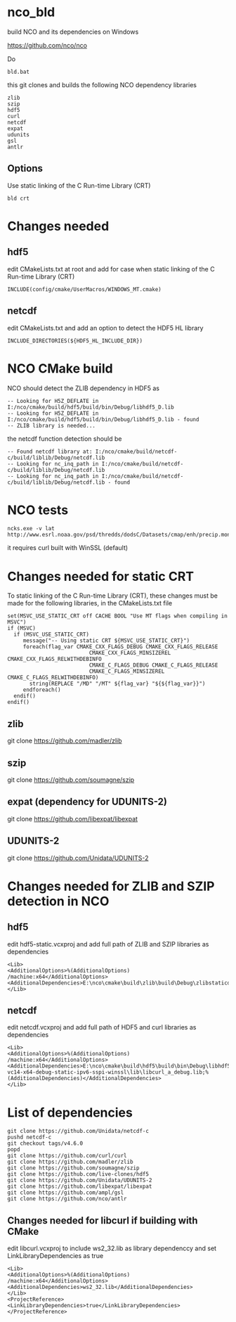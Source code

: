 # nco_bld
build NCO and its dependencies on Windows

https://github.com/nco/nco

Do

```
bld.bat
```

this git clones and builds the following NCO dependency libraries

```
zlib
szip
hdf5
curl
netcdf
expat
udunits
gsl
antlr
```

## Options

Use static linking of the C Run-time Library (CRT)

```
bld crt
```

# Changes needed


## hdf5

edit CMakeLists.txt at root and add for case when static linking of the C Run-time Library (CRT)

```
INCLUDE(config/cmake/UserMacros/WINDOWS_MT.cmake)
```

## netcdf

edit CMakeLists.txt and add an option to detect the HDF5 HL library

```
INCLUDE_DIRECTORIES(${HDF5_HL_INCLUDE_DIR})
```

# NCO CMake build

NCO should detect the ZLIB dependency in HDF5 as

```
-- Looking for H5Z_DEFLATE in I:/nco/cmake/build/hdf5/build/bin/Debug/libhdf5_D.lib
-- Looking for H5Z_DEFLATE in I:/nco/cmake/build/hdf5/build/bin/Debug/libhdf5_D.lib - found
-- ZLIB library is needed...
```

the netcdf function detection should be

```
-- Found netcdf library at: I:/nco/cmake/build/netcdf-c/build/liblib/Debug/netcdf.lib
-- Looking for nc_inq_path in I:/nco/cmake/build/netcdf-c/build/liblib/Debug/netcdf.lib
-- Looking for nc_inq_path in I:/nco/cmake/build/netcdf-c/build/liblib/Debug/netcdf.lib - found
```

# NCO tests

```
ncks.exe -v lat http://www.esrl.noaa.gov/psd/thredds/dodsC/Datasets/cmap/enh/precip.mon.mean.nc
```

it requires curl built with WinSSL (default)

# Changes needed for static CRT

To static linking of the C Run-time Library (CRT), these changes must be made for the following libraries,
in the CMakeLists.txt file

```
set(MSVC_USE_STATIC_CRT off CACHE BOOL "Use MT flags when compiling in MSVC")
if (MSVC)
  if (MSVC_USE_STATIC_CRT)
     message("-- Using static CRT ${MSVC_USE_STATIC_CRT}")
     foreach(flag_var CMAKE_CXX_FLAGS_DEBUG CMAKE_CXX_FLAGS_RELEASE
                          CMAKE_CXX_FLAGS_MINSIZEREL CMAKE_CXX_FLAGS_RELWITHDEBINFO
                          CMAKE_C_FLAGS_DEBUG CMAKE_C_FLAGS_RELEASE
                          CMAKE_C_FLAGS_MINSIZEREL CMAKE_C_FLAGS_RELWITHDEBINFO)
       string(REPLACE "/MD" "/MT" ${flag_var} "${${flag_var}}")
     endforeach()
  endif()
endif()
```

## zlib

git clone https://github.com/madler/zlib

## szip

git clone https://github.com/soumagne/szip

## expat (dependency for UDUNITS-2)

git clone https://github.com/libexpat/libexpat

## UDUNITS-2

git clone https://github.com/Unidata/UDUNITS-2


# Changes needed for ZLIB and SZIP detection in NCO


## hdf5

edit hdf5-static.vcxproj and add full path of ZLIB and SZIP libraries as dependencies

```
<Lib>
<AdditionalOptions>%(AdditionalOptions) /machine:x64</AdditionalOptions>
<AdditionalDependencies>E:\nco\cmake\build\zlib\build\Debug\zlibstaticd.lib;E:\nco\cmake\build\szip\build\bin\Debug\libszip_D.lib</AdditionalDependencies>
</Lib>
```

## netcdf

edit netcdf.vcxproj and add full path of HDF5 and curl libraries as dependencies

```
<Lib>
<AdditionalOptions>%(AdditionalOptions) /machine:x64</AdditionalOptions>
<AdditionalDependencies>E:\nco\cmake\build\hdf5\build\bin\Debug\libhdf5_hl_D.lib;E:\nco\cmake\build\hdf5\build\bin\Debug\libhdf5_D.lib;E:\nco\cmake\build\curl\builds\libcurl-vc14-x64-debug-static-ipv6-sspi-winssl\lib\libcurl_a_debug.lib;%(AdditionalDependencies)</AdditionalDependencies>
</Lib>
```


# List of dependencies

```
git clone https://github.com/Unidata/netcdf-c
pushd netcdf-c
git checkout tags/v4.6.0
popd
git clone https://github.com/curl/curl
git clone https://github.com/madler/zlib
git clone https://github.com/soumagne/szip
git clone https://github.com/live-clones/hdf5
git clone https://github.com/Unidata/UDUNITS-2
git clone https://github.com/libexpat/libexpat
git clone https://github.com/ampl/gsl
git clone https://github.com/nco/antlr
```


## Changes needed for libcurl if building with CMake

edit libcurl.vcxproj to include ws2_32.lib as library dependenccy and set LinkLibraryDependencies as true

```
<Lib>
<AdditionalOptions>%(AdditionalOptions) /machine:x64</AdditionalOptions>
<AdditionalDependencies>ws2_32.lib</AdditionalDependencies>
</Lib>
<ProjectReference>
<LinkLibraryDependencies>true</LinkLibraryDependencies>
</ProjectReference>
```